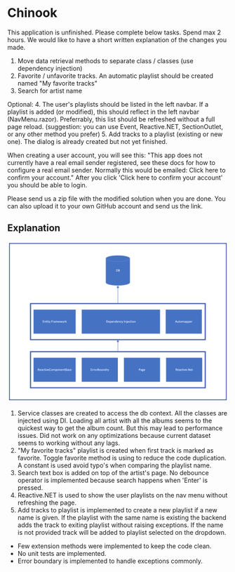 # Chinook

This application is unfinished. Please complete below tasks. Spend max 2 hours.
We would like to have a short written explanation of the changes you made.

1. Move data retrieval methods to separate class / classes (use dependency injection)
2. Favorite / unfavorite tracks. An automatic playlist should be created named "My favorite tracks"
3. Search for artist name

Optional:
4. The user's playlists should be listed in the left navbar. If a playlist is added (or modified), this should reflect in the left navbar (NavMenu.razor). Preferrably, this list should be refreshed without a full page reload. (suggestion: you can use Event, Reactive.NET, SectionOutlet, or any other method you prefer)
5. Add tracks to a playlist (existing or new one). The dialog is already created but not yet finished.

When creating a user account, you will see this:
"This app does not currently have a real email sender registered, see these docs for how to configure a real email sender. Normally this would be emailed: Click here to confirm your account."
After you click 'Click here to confirm your account' you should be able to login.

Please send us a zip file with the modified solution when you are done. You can also upload it to your own GitHub account and send us the link.


## Explanation

![Highlevel design](Design.png "Design")

1. Service classes are created to access the db context. All the classes are injected using DI. Loading all artist with all the albums seems to the quickest way to get the album count. But this may lead to performance issues. Did not work on any optimizations because current dataset seems to working without any lags.
2. "My favorite tracks" playlist is created when first track is marked as favorite. Toggle favorite method is using to reduce the code duplication. A constant is used avoid typo's when comparing the playlist name.
3. Search text box is added on top of the artist's page. No debounce operator is implemented because search happens when 'Enter' is pressed.
4. Reactive.NET is used to show the user playlists on the nav menu without refreshing the page.
5. Add tracks to playlist is implemented to create a new playlist if a new name is given. If the playlist with the same name is existing the backend adds the track to exiting playlist without raising exceptions. If the name is not provided track will be added to playlist selected on the dropdown.

* Few extension methods were implemented to keep the code clean.
* No unit tests are implemented.
* Error boundary is implemented to handle exceptions commonly.